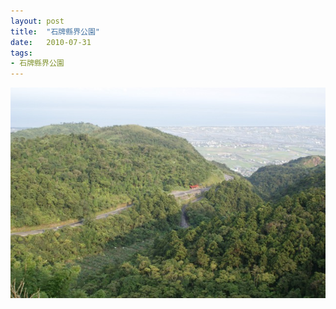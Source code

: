 ```yaml
---
layout: post
title:  "石牌縣界公園"
date:   2010-07-31
tags:
- 石牌縣界公園
---
```

![石牌縣界公園](/media/2010-07-31-石牌縣界公園.jpeg)
